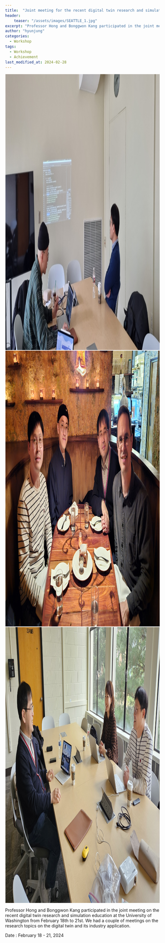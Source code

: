 ```yaml
---
title:  "Joint meeting for the recent digital twin research and simulation education"
header:
    teaser: "/assets/images/SEATTLE_1.jpg"
excerpt: "Professor Hong and Bonggwon Kang participated in the joint meeting on the recent digital twin research and simulation education at the University of Washington from February 18th to 21st."
author: "hyunjung"
categories:
  - Workshop
tags:
  - Workshop
  - Achievement
last_modified_at: 2024-02-28
---
```

<img align="center" width="900" height="900" style="border: 1px solid white" src="/assets/images/SEATTLE_1.jpg"> 
<img align="center" width="900" height="900" style="border: 1px solid white" src="/assets/images/SEATTLE_2.jpg"> 
<img align="center" width="900" height="900" style="border: 1px solid white" src="/assets/images/SEATTLE_3.jpg"> 


Professor Hong and Bonggwon Kang participated in the joint meeting on the recent digital twin research and simulation education at the University of Washington from February 18th to 21st. We had a couple of meetings on the research topics on the digital twin and its industry application. 

Date : February 18 - 21, 2024